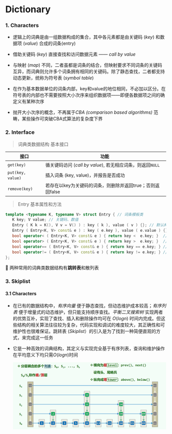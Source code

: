 # Dictionary

### 1. Characters

+ 逻辑上的词典是由一组数据构成的集合，其中各元素都是由关键码 (*key*) 和数据项 (*value*) 合成的词条(entry)

+ 借助关键码 (*key*) 直接查找和访问数据元素 —— *call by value*
+ 与映射 (*map*) 不同，二者虽都是词条的结合，但映射要求不同词条的关键码互异，而词典则允许多个词条拥有相同的关键码。除了静态查找，二者都支持动态更新，统称为符号表 (*symbol table*) 
+ 在作为基本数据单位的词条内部，key和value的地位相同，不必加以区分。在符号表的内部也不需要按照大小次序来组织数据项——即便各数据项之间的确定义有某种次序
+ 抛开大小次序的概念，不再属于*CBA (comparison based algorithms)* 范畴，某些操作可突破CBA式算法的复杂度下界

### 2. Interface

> 词典类数据结构 基本接口

| 接口              | 功能                                                       |
| ----------------- | ---------------------------------------------------------- |
| `get(key)`        | 循关键码访问 (*call by value*), 若无相应词条，则返回`NULL` |
| `put(key, value)` | 插入词条 (key, value)，并报告是否成功                      |
| `remove(key)`     | 若存在以key为关键码的词条，则删除并返回true；否则返回false |

> Entry 基本属性和方法

```c++
template <typename K, typename V> struct Entry { // 词条模板类
   K key; V value; // 关键码、数值
   Entry ( K k = K(), V v = V() ) : key ( k ), value ( v ) {}; // 默认构造函数
   Entry ( Entry<K, V> const& e ) : key ( e.key ), value ( e.value ) {}; // 基于克隆的构造函数
   bool operator< ( Entry<K, V> const& e ) { return key <  e.key; }  // 比较器：小于
   bool operator> ( Entry<K, V> const& e ) { return key >  e.key; }  // 比较器：大于
   bool operator== ( Entry<K, V> const& e ) { return key == e.key; } // 判等器：等于
   bool operator!= ( Entry<K, V> const& e ) { return key != e.key; } // 判等器：不等于
};
```

🎈 两种常用的词典类数据结构有**跳转表**和散列表

### 3. Skiplist

#### 3.1 Characters

+ 在已有的数据结构中，*有序向量* 便于静态查找，但动态维护成本较高；*有序列表* 便于增量式的动态维护，但只能支持顺序查找。*平衡二叉搜索树* 实现两者的优势互补，实现了查找、插入和删除操作均可在 $O(logn)$ 时间内完成。但这些结构的相关算法往往较为复杂，代码实现和调试的难度较大，其正确性和可维护性也很难保证。跳转表 (*Skiplist*）的引入是为了找到一种简便直观的方式，来完成这一任务

+ 它是一种高效的词典结构，其定义与实现完全基于有序列表，查询和维护操作在平均意义下均只需$O(logn)$时间

  <img src="https://github.com/RichardS0268/DSA-Implementation/blob/master/09_Dictionary/docs/skiplist1.png" width="700px" />




